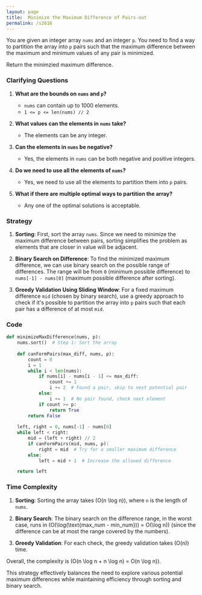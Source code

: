 ```yaml
---
layout: page
title:  Minimize the Maximum Difference of Pairs-out
permalink: /s2616
---
```


You are given an integer array `nums` and an integer `p`. You need to find a way to partition the array into `p` pairs such that the maximum difference between the maximum and minimum values of any pair is minimized.

Return the minimzied maximum difference.

### Clarifying Questions

1. **What are the bounds on `nums` and `p`?**
   - `nums` can contain up to 1000 elements.
   - `1 <= p <= len(nums) // 2`

2. **What values can the elements in `nums` take?**
   - The elements can be any integer.

3. **Can the elements in `nums` be negative?**
   - Yes, the elements in `nums` can be both negative and positive integers.

4. **Do we need to use all the elements of `nums`?**
   - Yes, we need to use all the elements to partition them into `p` pairs.

5. **What if there are multiple optimal ways to partition the array?**
   - Any one of the optimal solutions is acceptable.

### Strategy

1. **Sorting**: First, sort the array `nums`. Since we need to minimize the maximum difference between pairs, sorting simplifies the problem as elements that are closer in value will be adjacent.

2. **Binary Search on Difference**: To find the minimized maximum difference, we can use binary search on the possible range of differences. The range will be from `0` (minimum possible difference) to `nums[-1] - nums[0]` (maximum possible difference after sorting).

3. **Greedy Validation Using Sliding Window**: For a fixed maximum difference `mid` (chosen by binary search), use a greedy approach to check if it's possible to partition the array into `p` pairs such that each pair has a difference of at most `mid`.

### Code

```python
def minimizeMaxDifference(nums, p):
    nums.sort()  # Step 1: Sort the array
    
    def canFormPairs(max_diff, nums, p):
        count = 0
        i = 1
        while i < len(nums):
            if nums[i] - nums[i - 1] <= max_diff:
                count += 1
                i += 2  # Found a pair, skip to next potential pair
            else:
                i += 1  # No pair found, check next element
            if count >= p:
                return True
        return False
    
    left, right = 0, nums[-1] - nums[0]
    while left < right:
        mid = (left + right) // 2
        if canFormPairs(mid, nums, p):
            right = mid  # Try for a smaller maximum difference
        else:
            left = mid + 1  # Increase the allowed difference

    return left
```

### Time Complexity

1. **Sorting**: Sorting the array takes \(O(n \log n)\), where `n` is the length of `nums`.

2. **Binary Search**: The binary search on the difference range, in the worst case, runs in \(O(\log(\text{max\_num - min\_num})) = O(\log n)\) (since the difference can be at most the range covered by the numbers).

3. **Greedy Validation**: For each check, the greedy validation takes \(O(n)\) time.

Overall, the complexity is \(O(n \log n + n \log n) = O(n \log n)\).

This strategy effectively balances the need to explore various potential maximum differences while maintaining efficiency through sorting and binary search.